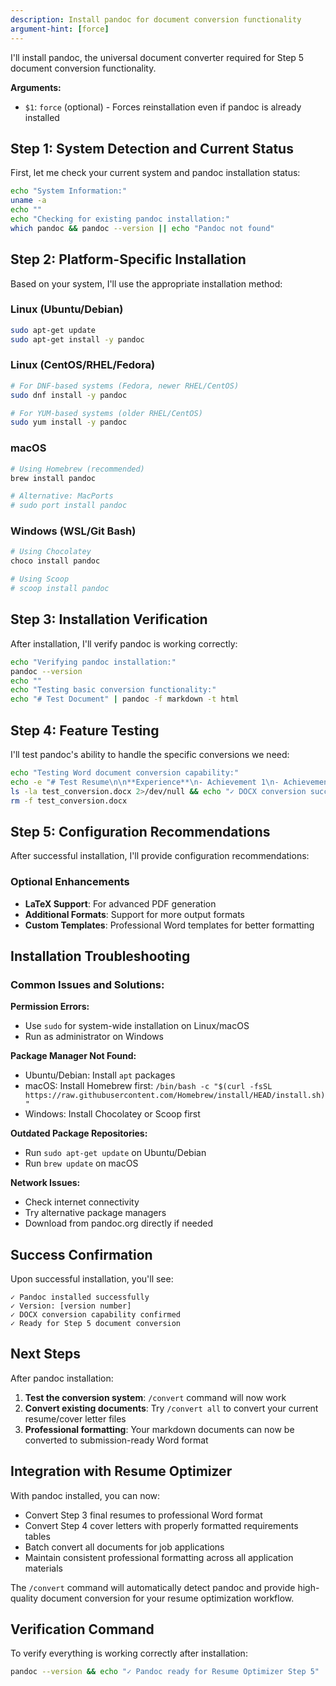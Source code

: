 ```yaml
---
description: Install pandoc for document conversion functionality
argument-hint: [force]
---
```


I'll install pandoc, the universal document converter required for Step 5 document conversion functionality.

**Arguments:**
- `$1`: `force` (optional) - Forces reinstallation even if pandoc is already installed

## Step 1: System Detection and Current Status

First, let me check your current system and pandoc installation status:

```bash
echo "System Information:"
uname -a
echo ""
echo "Checking for existing pandoc installation:"
which pandoc && pandoc --version || echo "Pandoc not found"
```

## Step 2: Platform-Specific Installation

Based on your system, I'll use the appropriate installation method:

### Linux (Ubuntu/Debian)
```bash
sudo apt-get update
sudo apt-get install -y pandoc
```

### Linux (CentOS/RHEL/Fedora)
```bash
# For DNF-based systems (Fedora, newer RHEL/CentOS)
sudo dnf install -y pandoc

# For YUM-based systems (older RHEL/CentOS)
sudo yum install -y pandoc
```

### macOS
```bash
# Using Homebrew (recommended)
brew install pandoc

# Alternative: MacPorts
# sudo port install pandoc
```

### Windows (WSL/Git Bash)
```bash
# Using Chocolatey
choco install pandoc

# Using Scoop
# scoop install pandoc
```

## Step 3: Installation Verification

After installation, I'll verify pandoc is working correctly:

```bash
echo "Verifying pandoc installation:"
pandoc --version
echo ""
echo "Testing basic conversion functionality:"
echo "# Test Document" | pandoc -f markdown -t html
```

## Step 4: Feature Testing

I'll test pandoc's ability to handle the specific conversions we need:

```bash
echo "Testing Word document conversion capability:"
echo -e "# Test Resume\n\n**Experience**\n- Achievement 1\n- Achievement 2" | pandoc -f markdown -t docx -o test_conversion.docx
ls -la test_conversion.docx 2>/dev/null && echo "✓ DOCX conversion successful" || echo "✗ DOCX conversion failed"
rm -f test_conversion.docx
```

## Step 5: Configuration Recommendations

After successful installation, I'll provide configuration recommendations:

### Optional Enhancements
- **LaTeX Support**: For advanced PDF generation
- **Additional Formats**: Support for more output formats
- **Custom Templates**: Professional Word templates for better formatting

## Installation Troubleshooting

### Common Issues and Solutions:

**Permission Errors:**
- Use `sudo` for system-wide installation on Linux/macOS
- Run as administrator on Windows

**Package Manager Not Found:**
- Ubuntu/Debian: Install `apt` packages
- macOS: Install Homebrew first: `/bin/bash -c "$(curl -fsSL https://raw.githubusercontent.com/Homebrew/install/HEAD/install.sh)"`
- Windows: Install Chocolatey or Scoop first

**Outdated Package Repositories:**
- Run `sudo apt-get update` on Ubuntu/Debian
- Run `brew update` on macOS

**Network Issues:**
- Check internet connectivity
- Try alternative package managers
- Download from pandoc.org directly if needed

## Success Confirmation

Upon successful installation, you'll see:
```
✓ Pandoc installed successfully
✓ Version: [version number]
✓ DOCX conversion capability confirmed
✓ Ready for Step 5 document conversion
```

## Next Steps

After pandoc installation:
1. **Test the conversion system**: `/convert` command will now work
2. **Convert existing documents**: Try `/convert all` to convert your current resume/cover letter files
3. **Professional formatting**: Your markdown documents can now be converted to submission-ready Word format

## Integration with Resume Optimizer

With pandoc installed, you can now:
- Convert Step 3 final resumes to professional Word format
- Convert Step 4 cover letters with properly formatted requirements tables
- Batch convert all documents for job applications
- Maintain consistent professional formatting across all application materials

The `/convert` command will automatically detect pandoc and provide high-quality document conversion for your resume optimization workflow.

## Verification Command

To verify everything is working correctly after installation:
```bash
pandoc --version && echo "✓ Pandoc ready for Resume Optimizer Step 5"
```